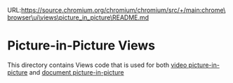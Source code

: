 URL:https://source.chromium.org/chromium/chromium/src/+/main:chrome\browser\ui\views\picture_in_picture\README.md
# Picture-in-Picture Views

This directory contains Views code that is used for both
[video picture-in-picture](/chrome/browser/ui/views/overlay/video_overlay/window_views) and
[document picture-in-picture](/chrome/browser/ui/views/frame/picture_in_picture_browser_frame_view.h)